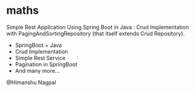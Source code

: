 # maths
Simple Rest Application Using Spring Boot in Java : Crud Implementation with PagingAndSortingRepository (that itself extends Crud Repository).
  - SpringBoot + Java
  - Crud Implementation
  - Simple Rest Service
  - Pagination in SpringBoot
  - And many more...
  
@Himanshu Nagpal
